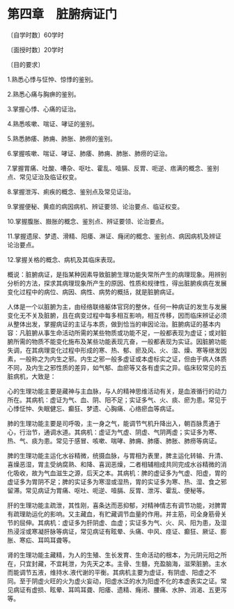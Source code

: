 # 第四章　脏腑病证门

〔自学时数〕60学时

〔面授时数〕20学时

〔目的要求〕

1.熟悉心悸与怔忡、惊悸的鉴别。

2.熟悉心痛与胸痹的鉴别。

3.掌握心悸、心痛的证治。

4.熟悉咳嗽、喘证、哮证的鉴别。

5.熟悉肺痿、肺痈、肺胀、肺痨的鉴别。

6.掌握咳嗽、喘证、哮证、肺痿、肺痈、肺胀、肺痨的证治。

7.掌握胃痛、吐酸、嘈杂、呕吐、霍乱、噎膈、反胃、呃逆、痞满的概念、鉴别点、常见证治及临证权变。

8.掌握泄泻、痢疾的概念、鉴别点及常见证治。

9.掌握便秘、黄疸的病因病机、辨证要领、论治要点、临证权变。

10.掌握腹胀、臌胀的概念、鉴別点、辨证要领、论治要点。

11.掌握遗尿、梦遗、滑精、阳痿、淋证、癃闭的概念、鉴别点、病因病机及辨证论治要点。

12.掌握关格的概念、病机及其临床表现。

概说：脏腑病证，是指某种因素导致脏腑生理功能失常所产生的病理现象。用辨别分析的方法，探求其病理现象所产生的原因、性质和规律性，得出脏腑疾病在发展变化过程中的病位、病因、病性、病势的概括，就是脏腑病证。

人体是一个以脏腑为主，由经络联络躯体官窍的整休，任何一种病证的发生与发展变化无不关及脏腑，且在病变过程中每多相互影响，相互传移，因而临床辨证必须从整体出发，掌握病证的主证与本质，做到恰当的审因论治。脏腑病证的基本内容：凡脏腑从事生命活动所需的某些物质或功能不足，一般都表现为虚证；或对脏腑所需的物质不能变化施布及某些功能表现亢奋，一般都表现为实证。因脏腑功能失调，在其病理变化过程中形成的寒、热、郁、瘀及风、火、湿、燥、寒等继发因素，一般称之为内生之邪。内生之邪一般多虚证或本虚标实之证，但由于病人体质不同，及内生之邪性质的差异，如气郁、血瘀等又各有虚实之异。临床较常见的五脏病机，大致是：

心的生理功能主要是藏神与主血脉，与人的精神思维活动有关，是血液循行的动力所在。其病机：虚证为气、血、阴、阳不足；实证多气、火、痰、瘀为患。常见于心悸怔忡、失眠健忘、癫狂、梦遗、心胸痛、心络瘀血等病证。

肺的生理功能主要是司呼吸，主一身之气，能调节气机升降出入，朝百脉贯通于心，行治节，通调水道。其病机：虚证为气虚、阴虚、气阴两虚；实证多为寒、热、气、痰为患。常见于感冒、咳嗽、喘哮、肺痈、肺痿、肺胀、肺痨等病证。

脾的生理功能主运化水谷精微，统摄血脉，与胃相为表里，脾主运化转输、升清、喜燥恶湿，胃主受纳腐熟、和降、喜润恶燥，二者相辅相成共同完成水谷精微的消化吸收，故为气血滋生之源，后天之本。其病机：脾的虚证多为气虚、阳虚，胃的虚证多为胃阴不足；脾的实证多为寒湿或湿热，胃的实证多为寒、热、湿、食之邪留滞。常见病证为胃痛、呕吐、呃逆、噎膈、反胃、泄泻、霍乱、便秘等。

肝的生理功能主疏泄，其性刚，喜条达而恶抑郁，对精神情志有调节功能，对脾胃有疏理助运化的影响。又主藏血，有贮藏调节血量的作用。并主筋，司全身筋骨关节的屈伸。其病机：虚证多为肝阴虚、血虚；实证多为气、火、风、阳为患，及湿热浸淫或寒凝肝脉等病证，常见病证有眩晕、头痛、中风、痉证、癫狂、厥证、膨胀、寒疝、耳鸣耳聋等。

肾的生理功能主藏精，为人的生殖、生长发育、生命活动的根本，为元阴元阳之所在，只宜封藏，不宜耗泄，为先天之本。主骨、生髓，充盈脑海，滋荣脏腑。主水而能调节五液，维持水.液代谢的平衡。其病机主要为虚证，有阴虚、阳虚之不同。至于阴虚火旺的火为虚火妄动，阳虚水泛的水为阳虚不化的本虚表实之证。常见病证有虚损、眩晕、耳鸣耳聋、阳痿、遗精、癃闭、腰痛、水肿、消渴、五更泻等。